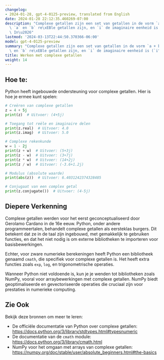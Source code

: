 ```yaml
---
changelog:
- 2024-01-28, gpt-4-0125-preview, translated from English
date: 2024-01-28 22:12:35.460269-07:00
description: "Complexe getallen zijn een set van getallen in de vorm `a + bi`, waar\
  \ `a` en `b` re\xEBle getallen zijn, en `i` de imaginaire eenheid is (`i^2 = -1`).\
  \ In\u2026"
lastmod: '2024-03-13T22:44:50.370366-06:00'
model: gpt-4-0125-preview
summary: "Complexe getallen zijn een set van getallen in de vorm `a + bi`, waar `a`\
  \ en `b` re\xEBle getallen zijn, en `i` de imaginaire eenheid is (`i^2 = -1`)."
title: Werken met complexe getallen
weight: 14
---
```


## Hoe te:
Python heeft ingebouwde ondersteuning voor complexe getallen. Hier is hoe je ermee kunt spelen:

```Python
# Creëren van complexe getallen
z = 4 + 5j
print(z)  # Uitvoer: (4+5j)

# Toegang tot reële en imaginaire delen
print(z.real)  # Uitvoer: 4.0
print(z.imag)  # Uitvoer: 5.0

# Complexe rekenkunde
w = 1 - 2j
print(z + w)  # Uitvoer: (5+3j)
print(z - w)  # Uitvoer: (3+7j)
print(z * w)  # Uitvoer: (14+2j)
print(z / w)  # Uitvoer: (-3.6+1.2j)

# Modulus (absolute waarde)
print(abs(z))  # Uitvoer: 6.4031242374328485

# Conjugaat van een complex getal
print(z.conjugate())  # Uitvoer: (4-5j)
```

## Diepere Verkenning
Complexe getallen werden voor het eerst geconceptualiseerd door Gerolamo Cardano in de 16e eeuw. Python, onder andere programmeertalen, behandelt complexe getallen als eersteklas burgers. Dit betekent dat ze in de taal zijn ingebouwd, met gemakkelijk te gebruiken functies, en dat het niet nodig is om externe bibliotheken te importeren voor basisbewerkingen.

Echter, voor zware numerieke berekeningen heeft Python een bibliotheek genaamd `cmath`, die specifiek voor complexe getallen is. Het heeft extra functies zoals `exp`, `log`, en trigonometrische operaties.

Wanneer Python niet voldoende is, kun je je wenden tot bibliotheken zoals NumPy, vooral voor arraybewerkingen met complexe getallen. NumPy biedt geoptimaliseerde en gevectoriseerde operaties die cruciaal zijn voor prestaties in numerieke computing.

## Zie Ook
Bekijk deze bronnen om meer te leren:

- De officiële documentatie van Python over complexe getallen: https://docs.python.org/3/library/stdtypes.html#typesnumeric
- De documentatie van de `cmath` module: https://docs.python.org/3/library/cmath.html
- NumPy voor het omgaan met arrays van complexe getallen: https://numpy.org/doc/stable/user/absolute_beginners.html#the-basics
